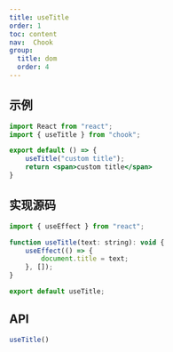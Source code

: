 ```yaml
---
title: useTitle
order: 1
toc: content
nav:  Chook
group:
  title: dom
  order: 4
---
```


## 示例

```jsx
import React from "react";
import { useTitle } from "chook";

export default () => {
    useTitle("custom title");
    return <span>custom title</span>
}
```
## 实现源码
```jsx | pure
import { useEffect } from "react";

function useTitle(text: string): void {
    useEffect(() => {
        document.title = text;
    }, []);
}

export default useTitle;
```

## API
```js
useTitle()
```

